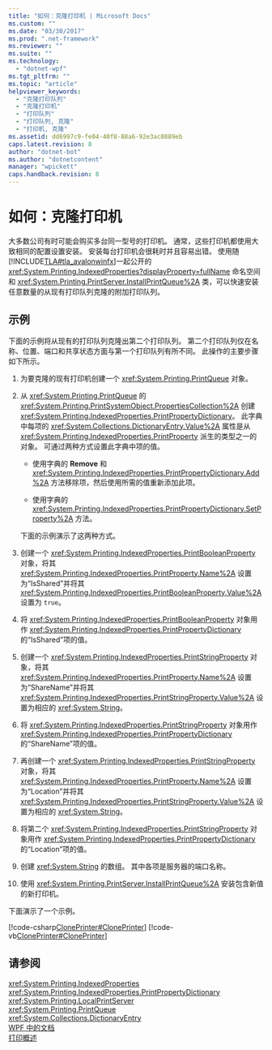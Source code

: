 ```yaml
---
title: "如何：克隆打印机 | Microsoft Docs"
ms.custom: ""
ms.date: "03/30/2017"
ms.prod: ".net-framework"
ms.reviewer: ""
ms.suite: ""
ms.technology: 
  - "dotnet-wpf"
ms.tgt_pltfrm: ""
ms.topic: "article"
helpviewer_keywords: 
  - "克隆打印队列"
  - "克隆打印机"
  - "打印队列"
  - "打印队列, 克隆"
  - "打印机, 克隆"
ms.assetid: dd6997c9-fe04-40f8-88a6-92e3ac0889eb
caps.latest.revision: 8
author: "dotnet-bot"
ms.author: "dotnetcontent"
manager: "wpickett"
caps.handback.revision: 8
---
```

# 如何：克隆打印机
大多数公司有时可能会购买多台同一型号的打印机。  通常，这些打印机都使用大致相同的配置设置安装。  安装每台打印机会很耗时并且容易出错。  使用随 [!INCLUDE[TLA#tla_avalonwinfx](../../../../includes/tlasharptla-avalonwinfx-md.md)]一起公开的 <xref:System.Printing.IndexedProperties?displayProperty=fullName> 命名空间和 <xref:System.Printing.PrintServer.InstallPrintQueue%2A> 类，可以快速安装任意数量的从现有打印队列克隆的附加打印队列。  
  
## 示例  
 下面的示例将从现有的打印队列克隆出第二个打印队列。  第二个打印队列仅在名称、位置、端口和共享状态方面与第一个打印队列有所不同。  此操作的主要步骤如下所示。  
  
1.  为要克隆的现有打印机创建一个 <xref:System.Printing.PrintQueue> 对象。  
  
2.  从 <xref:System.Printing.PrintQueue> 的 <xref:System.Printing.PrintSystemObject.PropertiesCollection%2A> 创建 <xref:System.Printing.IndexedProperties.PrintPropertyDictionary>。  此字典中每项的 <xref:System.Collections.DictionaryEntry.Value%2A> 属性是从 <xref:System.Printing.IndexedProperties.PrintProperty> 派生的类型之一的对象。  可通过两种方式设置此字典中项的值。  
  
    -   使用字典的 **Remove** 和 <xref:System.Printing.IndexedProperties.PrintPropertyDictionary.Add%2A> 方法移除项，然后使用所需的值重新添加此项。  
  
    -   使用字典的 <xref:System.Printing.IndexedProperties.PrintPropertyDictionary.SetProperty%2A> 方法。  
  
     下面的示例演示了这两种方式。  
  
3.  创建一个 <xref:System.Printing.IndexedProperties.PrintBooleanProperty> 对象，将其 <xref:System.Printing.IndexedProperties.PrintProperty.Name%2A> 设置为“IsShared”并将其 <xref:System.Printing.IndexedProperties.PrintBooleanProperty.Value%2A> 设置为 `true`。  
  
4.  将 <xref:System.Printing.IndexedProperties.PrintBooleanProperty> 对象用作 <xref:System.Printing.IndexedProperties.PrintPropertyDictionary> 的“IsShared”项的值。  
  
5.  创建一个 <xref:System.Printing.IndexedProperties.PrintStringProperty> 对象，将其 <xref:System.Printing.IndexedProperties.PrintProperty.Name%2A> 设置为“ShareName”并将其 <xref:System.Printing.IndexedProperties.PrintStringProperty.Value%2A> 设置为相应的 <xref:System.String>。  
  
6.  将 <xref:System.Printing.IndexedProperties.PrintStringProperty> 对象用作 <xref:System.Printing.IndexedProperties.PrintPropertyDictionary> 的“ShareName”项的值。  
  
7.  再创建一个 <xref:System.Printing.IndexedProperties.PrintStringProperty> 对象，将其 <xref:System.Printing.IndexedProperties.PrintProperty.Name%2A> 设置为“Location”并将其 <xref:System.Printing.IndexedProperties.PrintStringProperty.Value%2A> 设置为相应的 <xref:System.String>。  
  
8.  将第二个 <xref:System.Printing.IndexedProperties.PrintStringProperty> 对象用作 <xref:System.Printing.IndexedProperties.PrintPropertyDictionary> 的“Location”项的值。  
  
9. 创建 <xref:System.String> 的数组。  其中各项是服务器的端口名称。  
  
10. 使用 <xref:System.Printing.PrintServer.InstallPrintQueue%2A> 安装包含新值的新打印机。  
  
 下面演示了一个示例。  
  
 [!code-csharp[ClonePrinter#ClonePrinter](../../../../samples/snippets/csharp/VS_Snippets_Wpf/ClonePrinter/CSharp/Program.cs#cloneprinter)]
 [!code-vb[ClonePrinter#ClonePrinter](../../../../samples/snippets/visualbasic/VS_Snippets_Wpf/ClonePrinter/visualbasic/program.vb#cloneprinter)]  
  
## 请参阅  
 <xref:System.Printing.IndexedProperties>   
 <xref:System.Printing.IndexedProperties.PrintPropertyDictionary>   
 <xref:System.Printing.LocalPrintServer>   
 <xref:System.Printing.PrintQueue>   
 <xref:System.Collections.DictionaryEntry>   
 [WPF 中的文档](../../../../docs/framework/wpf/advanced/documents-in-wpf.md)   
 [打印概述](../../../../docs/framework/wpf/advanced/printing-overview.md)